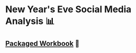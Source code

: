 # New Year's Eve Social Media Analysis 📊
## [Packaged Workbook](https://github.com/englands/Tableau/blob/main/Case%20Studies%20and%20Projects/Udemy/New%20Year's%20Eve%20Social%20Media%20Analysis/Social%20Media%20Analysis.twbx) 📔
